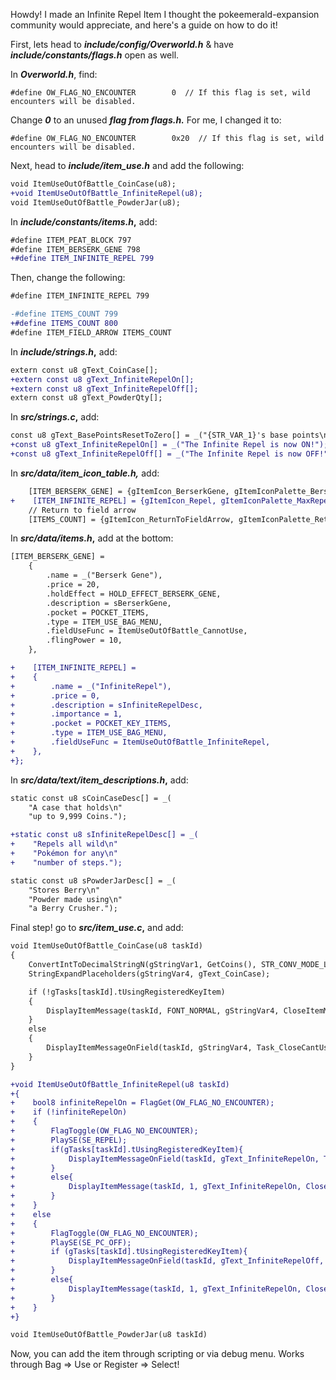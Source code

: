 Howdy! I made an Infinite Repel Item I thought the pokeemerald-expansion community would appreciate, and here's a guide on how to do it!

First, lets head to **_include/config/Overworld.h_** & have **_include/constants/flags.h_** open as well.

In **_Overworld.h_**, find:

```
#define OW_FLAG_NO_ENCOUNTER        0  // If this flag is set, wild encounters will be disabled.
```

Change **_0_** to an unused **_flag from flags.h._** For me, I changed it to:

```
#define OW_FLAG_NO_ENCOUNTER        0x20  // If this flag is set, wild encounters will be disabled.
```

Next, head to **_include/item_use.h_** and add the following:
```diff
void ItemUseOutOfBattle_CoinCase(u8);
+void ItemUseOutOfBattle_InfiniteRepel(u8);
void ItemUseOutOfBattle_PowderJar(u8);
```
In **_include/constants/items.h_,** add:
```diff
#define ITEM_PEAT_BLOCK 797
#define ITEM_BERSERK_GENE 798
+#define ITEM_INFINITE_REPEL 799
```
Then, change the following:
```diff
#define ITEM_INFINITE_REPEL 799

-#define ITEMS_COUNT 799
+#define ITEMS_COUNT 800
#define ITEM_FIELD_ARROW ITEMS_COUNT
```
In **_include/strings.h_,** add:
```diff
extern const u8 gText_CoinCase[];
+extern const u8 gText_InfiniteRepelOn[];
+extern const u8 gText_InfiniteRepelOff[];
extern const u8 gText_PowderQty[];
```
In **_src/strings.c_,** add:
```diff
const u8 gText_BasePointsResetToZero[] = _("{STR_VAR_1}'s base points\nwere all reset to zero!{PAUSE_UNTIL_PRESS}");
+const u8 gText_InfiniteRepelOn[] = _("The Infinite Repel is now ON!");
+const u8 gText_InfiniteRepelOff[] = _("The Infinite Repel is now OFF!");
```
In **_src/data/item_icon_table.h,_** add:
```diff
    [ITEM_BERSERK_GENE] = {gItemIcon_BerserkGene, gItemIconPalette_BerserkGene},
+    [ITEM_INFINITE_REPEL] = {gItemIcon_Repel, gItemIconPalette_MaxRepel},
    // Return to field arrow
    [ITEMS_COUNT] = {gItemIcon_ReturnToFieldArrow, gItemIconPalette_ReturnToFieldArrow},
```
In **_src/data/items.h_,** add at the bottom:
```diff
[ITEM_BERSERK_GENE] =
    {
        .name = _("Berserk Gene"),
        .price = 20,
        .holdEffect = HOLD_EFFECT_BERSERK_GENE,
        .description = sBerserkGene,
        .pocket = POCKET_ITEMS,
        .type = ITEM_USE_BAG_MENU,
        .fieldUseFunc = ItemUseOutOfBattle_CannotUse,
        .flingPower = 10,
    },

+    [ITEM_INFINITE_REPEL] =
+    {
+        .name = _("InfiniteRepel"),
+        .price = 0,
+        .description = sInfiniteRepelDesc,
+        .importance = 1,
+        .pocket = POCKET_KEY_ITEMS,
+        .type = ITEM_USE_BAG_MENU,
+        .fieldUseFunc = ItemUseOutOfBattle_InfiniteRepel,
+    },
+};
```
In **_src/data/text/item_descriptions.h_,** add:
```diff
static const u8 sCoinCaseDesc[] = _(
    "A case that holds\n"
    "up to 9,999 Coins.");

+static const u8 sInfiniteRepelDesc[] = _(
+    "Repels all wild\n"
+    "Pokémon for any\n"
+    "number of steps.");

static const u8 sPowderJarDesc[] = _(
    "Stores Berry\n"
    "Powder made using\n"
    "a Berry Crusher.");
```

Final step! go to **_src/item_use.c_,** and add:
```diff
void ItemUseOutOfBattle_CoinCase(u8 taskId)
{
    ConvertIntToDecimalStringN(gStringVar1, GetCoins(), STR_CONV_MODE_LEFT_ALIGN, 4);
    StringExpandPlaceholders(gStringVar4, gText_CoinCase);

    if (!gTasks[taskId].tUsingRegisteredKeyItem)
    {
        DisplayItemMessage(taskId, FONT_NORMAL, gStringVar4, CloseItemMessage);
    }
    else
    {
        DisplayItemMessageOnField(taskId, gStringVar4, Task_CloseCantUseKeyItemMessage);
    }
}

+void ItemUseOutOfBattle_InfiniteRepel(u8 taskId)
+{
+    bool8 infiniteRepelOn = FlagGet(OW_FLAG_NO_ENCOUNTER);
+    if (!infiniteRepelOn)
+    {
+        FlagToggle(OW_FLAG_NO_ENCOUNTER);
+        PlaySE(SE_REPEL);
+        if(gTasks[taskId].tUsingRegisteredKeyItem){
+            DisplayItemMessageOnField(taskId, gText_InfiniteRepelOn, Task_CloseCantUseKeyItemMessage);
+        }
+        else{
+            DisplayItemMessage(taskId, 1, gText_InfiniteRepelOn, CloseItemMessage);
+        }
+    }
+    else
+    {
+        FlagToggle(OW_FLAG_NO_ENCOUNTER);
+        PlaySE(SE_PC_OFF);
+        if (gTasks[taskId].tUsingRegisteredKeyItem){
+            DisplayItemMessageOnField(taskId, gText_InfiniteRepelOff, Task_CloseCantUseKeyItemMessage);
+        }
+        else{
+            DisplayItemMessage(taskId, 1, gText_InfiniteRepelOn, CloseItemMessage);
+        }
+    }
+}

void ItemUseOutOfBattle_PowderJar(u8 taskId)
```
Now, you can add the item through scripting or via debug menu. Works through Bag => Use or Register => Select!
